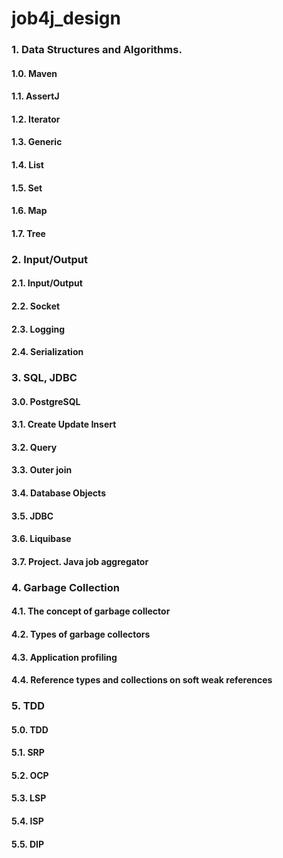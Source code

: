 # job4j_design

### 1. Data Structures and Algorithms.
####   1.0. Maven
####   1.1. AssertJ
####   1.2. Iterator
####   1.3. Generic
####   1.4. List
####   1.5. Set
####   1.6. Map
####   1.7. Tree

### 2. Input/Output
####   2.1. Input/Output
####   2.2. Socket
####   2.3. Logging
####   2.4. Serialization

### 3. SQL, JDBC
####   3.0. PostgreSQL
####   3.1. Create Update Insert
####   3.2. Query
####   3.3. Outer join
####   3.4. Database Objects
####   3.5. JDBC
####   3.6. Liquibase
####   3.7. Project. Java job aggregator

### 4. Garbage Collection 
####   4.1. The concept of garbage collector
####   4.2. Types of garbage collectors
####   4.3. Application profiling
####   4.4. Reference types and collections on soft weak references

### 5. TDD
####   5.0. TDD
####   5.1. SRP
####   5.2. OCP
####   5.3. LSP
####   5.4. ISP
####   5.5. DIP
